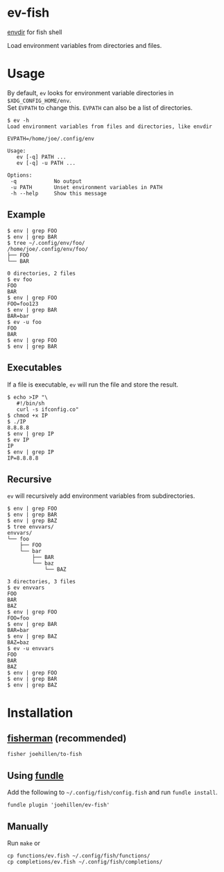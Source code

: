 # ev-fish

[envdir](https://cr.yp.to/daemontools/envdir.html) for fish shell

Load environment variables from directories and files.

# Usage

By default, `ev` looks for environment variable directories in `$XDG_CONFIG_HOME/env`.  
Set `EVPATH` to change this. `EVPATH` can also be a list of directories.

```
$ ev -h
Load environment variables from files and directories, like envdir

EVPATH=/home/joe/.config/env

Usage:
   ev [-q] PATH ...
   ev [-q] -u PATH ...

Options:
 -q            No output
 -u PATH       Unset environment variables in PATH
 -h --help     Show this message
```

## Example

```
$ env | grep FOO
$ env | grep BAR
$ tree ~/.config/env/foo/
/home/joe/.config/env/foo/
├── FOO
└── BAR

0 directories, 2 files
$ ev foo
FOO
BAR
$ env | grep FOO
FOO=foo123
$ env | grep BAR
BAR=bar
$ ev -u foo
FOO
BAR
$ env | grep FOO
$ env | grep BAR
```

## Executables

If a file is executable, `ev` will run the file and store the result.

```
$ echo >IP "\
   #!/bin/sh
   curl -s ifconfig.co"
$ chmod +x IP
$ ./IP
8.8.8.8
$ env | grep IP
$ ev IP
IP
$ env | grep IP
IP=8.8.8.8
```

## Recursive

`ev` will recursively add environment variables from subdirectories.

```
$ env | grep FOO
$ env | grep BAR
$ env | grep BAZ
$ tree envvars/
envvars/
└── foo
    ├── FOO
    └── bar
        ├── BAR
        └── baz
            └── BAZ

3 directories, 3 files
$ ev envvars
FOO
BAR
BAZ
$ env | grep FOO
FOO=foo
$ env | grep BAR
BAR=bar
$ env | grep BAZ
BAZ=baz
$ ev -u envvars
FOO
BAR
BAZ
$ env | grep FOO
$ env | grep BAR
$ env | grep BAZ
```

# Installation


## [fisherman](https://github.com/fisherman/fisherman) (recommended)

```
fisher joehillen/to-fish
```

## Using [fundle](https://github.com/tuvistavie/fundle)

Add the following to `~/.config/fish/config.fish` and run `fundle install`.

```
fundle plugin 'joehillen/ev-fish'
```

## Manually

Run `make` or

```
cp functions/ev.fish ~/.config/fish/functions/
cp completions/ev.fish ~/.config/fish/completions/
```

